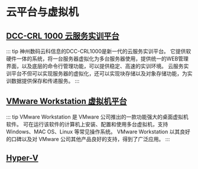 # 云平台与虚拟机

## [DCC-CRL 1000 云服务实训平台](/serve/VM/DCC-CRL1000/)

::: tip
神州数码云科信息的DCC-CRL1000是新一代的云服务实训平台。
它提供软硬件一体的系统，将一台服务器虚拟化为多台服务器使用，提供统一的WEB管理界面，以及底层的命令行管理功能，可以提供稳定、高速的实训环境。
云服务实训平台不但可以实现服务器的虚拟化，还可以实现块存储以及对象存储功能，为实训数据提供保存和传递服务。
:::

## [VMware Workstation 虚拟机平台](/serve/VM/VMware/)

::: tip
VMware Workstation 是 VMware 公司推出的一款功能强大的桌面虚拟机软件。
可在运行该软件的计算机上安装、配置和使用多台虚拟机，支持 Windows、MAC OS、Linux 等常见操作系统。
VMware Workstation 以其良好的口碑以及对 VMware 公司其他产品良好的支持，得到了广泛应用。
:::

## [Hyper-V](/serve/VM/Hyper-V/)